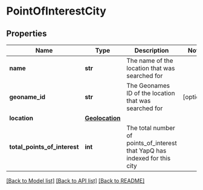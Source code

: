 # PointOfInterestCity

## Properties
Name | Type | Description | Notes
------------ | ------------- | ------------- | -------------
**name** | **str** | The name of the location that was searched for | 
**geoname_id** | **str** | The Geonames ID of the location that was searched for | [optional] 
**location** | [**Geolocation**](Geolocation.md) |  | 
**total_points_of_interest** | **int** | The total number of points_of_interest that YapQ has indexed for this city | 

[[Back to Model list]](../README.md#documentation-for-models) [[Back to API list]](../README.md#documentation-for-api-endpoints) [[Back to README]](../README.md)


